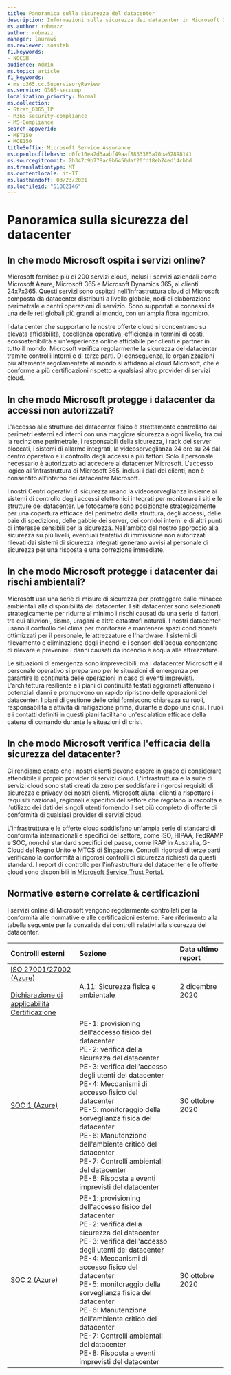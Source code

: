 ```yaml
---
title: Panoramica sulla sicurezza del datacenter
description: Informazioni sulla sicurezza dei datacenter in Microsoft 365
ms.author: robmazz
author: robmazz
manager: laurawi
ms.reviewer: sosstah
f1.keywords:
- NOCSH
audience: Admin
ms.topic: article
f1_keywords:
- ms.o365.cc.SupervisoryReview
ms.service: O365-seccomp
localization_priority: Normal
ms.collection:
- Strat_O365_IP
- M365-security-compliance
- MS-Compliance
search.appverid:
- MET150
- MOE150
titleSuffix: Microsoft Service Assurance
ms.openlocfilehash: d0fc10ea2d3aabf49aaf8833385a70ba62898141
ms.sourcegitcommit: 2b347c9b778ac9b6450daf20fdf8eb74ed14cbbd
ms.translationtype: MT
ms.contentlocale: it-IT
ms.lasthandoff: 03/23/2021
ms.locfileid: "51002146"
---
```

# <a name="datacenter-security-overview"></a>Panoramica sulla sicurezza del datacenter

## <a name="how-does-microsoft-host-its-online-services"></a>In che modo Microsoft ospita i servizi online?

Microsoft fornisce più di 200 servizi cloud, inclusi i servizi aziendali come Microsoft Azure, Microsoft 365 e Microsoft Dynamics 365, ai clienti 24x7x365. Questi servizi sono ospitati nell'infrastruttura cloud di Microsoft composta da datacenter distribuiti a livello globale, nodi di elaborazione perimetrale e centri operazioni di servizio. Sono supportati e connessi da una delle reti globali più grandi al mondo, con un'ampia fibra ingombro.

I data center che supportano le nostre offerte cloud si concentrano su elevata affidabilità, eccellenza operativa, efficienza in termini di costi, ecosostenibilità e un'esperienza online affidabile per clienti e partner in tutto il mondo. Microsoft verifica regolarmente la sicurezza del datacenter tramite controlli interni e di terze parti. Di conseguenza, le organizzazioni più altamente regolamentate al mondo si affidano al cloud Microsoft, che è conforme a più certificazioni rispetto a qualsiasi altro provider di servizi cloud.

## <a name="how-does-microsoft-protect-its-datacenters-from-unauthorized-access"></a>In che modo Microsoft protegge i datacenter da accessi non autorizzati?

L'accesso alle strutture del datacenter fisico è strettamente controllato dai perimetri esterni ed interni con una maggiore sicurezza a ogni livello, tra cui la recinzione perimetrale, i responsabili della sicurezza, i rack dei server bloccati, i sistemi di allarme integrati, la videosorveglianza 24 ore su 24 dal centro operativo e il controllo degli accessi a più fattori. Solo il personale necessario è autorizzato ad accedere ai datacenter Microsoft. L'accesso logico all'infrastruttura di Microsoft 365, inclusi i dati dei clienti, non è consentito all'interno dei datacenter Microsoft.

I nostri Centri operativi di sicurezza usano la videosorveglianza insieme ai sistemi di controllo degli accessi elettronici integrati per monitorare i siti e le strutture dei datacenter. Le fotocamere sono posizionate strategicamente per una copertura efficace del perimetro della struttura, degli accessi, delle baie di spedizione, delle gabbie dei server, dei corridoi interni e di altri punti di interesse sensibili per la sicurezza. Nell'ambito del nostro approccio alla sicurezza su più livelli, eventuali tentativi di immissione non autorizzati rilevati dai sistemi di sicurezza integrati generano avvisi al personale di sicurezza per una risposta e una correzione immediate.

## <a name="how-does-microsoft-protect-its-datacenters-from-environmental-hazards"></a>In che modo Microsoft protegge i datacenter dai rischi ambientali?

Microsoft usa una serie di misure di sicurezza per proteggere dalle minacce ambientali alla disponibilità dei datacenter. I siti datacenter sono selezionati strategicamente per ridurre al minimo i rischi causati da una serie di fattori, tra cui alluvioni, sisma, uragani e altre catastrofi naturali. I nostri datacenter usano il controllo del clima per monitorare e mantenere spazi condizionati ottimizzati per il personale, le attrezzature e l'hardware. I sistemi di rilevamento e eliminazione degli incendi e i sensori dell'acqua consentono di rilevare e prevenire i danni causati da incendio e acqua alle attrezzature.

Le situazioni di emergenza sono imprevedibili, ma i datacenter Microsoft e il personale operativo si preparano per le situazioni di emergenza per garantire la continuità delle operazioni in caso di eventi imprevisti. L'architettura resiliente e i piani di continuità testati aggiornati attenuano i potenziali danni e promuovono un rapido ripristino delle operazioni del datacenter. I piani di gestione delle crisi forniscono chiarezza su ruoli, responsabilità e attività di mitigazione prima, durante e dopo una crisi. I ruoli e i contatti definiti in questi piani facilitano un'escalation efficace della catena di comando durante le situazioni di crisi.

## <a name="how-does-microsoft-verify-the-effectiveness-of-datacenter-security"></a>In che modo Microsoft verifica l'efficacia della sicurezza del datacenter?

Ci rendiamo conto che i nostri clienti devono essere in grado di considerare attendibile il proprio provider di servizi cloud. L'infrastruttura e la suite di servizi cloud sono stati creati da zero per soddisfare i rigorosi requisiti di sicurezza e privacy dei nostri clienti. Microsoft aiuta i clienti a rispettare i requisiti nazionali, regionali e specifici del settore che regolano la raccolta e l'utilizzo dei dati dei singoli utenti fornendo il set più completo di offerte di conformità di qualsiasi provider di servizi cloud.

L'infrastruttura e le offerte cloud soddisfano un'ampia serie di standard di conformità internazionali e specifici del settore, come ISO, HIPAA, FedRAMP e SOC, nonché standard specifici del paese, come IRAP in Australia, G-Cloud del Regno Unito e MTCS di Singapore. Controlli rigorosi di terze parti verificano la conformità ai rigorosi controlli di sicurezza richiesti da questi standard. I report di controllo per l'infrastruttura del datacenter e le offerte cloud sono disponibili in [Microsoft Service Trust Portal.](https://servicetrust.microsoft.com/)

## <a name="related-external-regulations--certifications"></a>Normative esterne correlate & certificazioni

I servizi online di Microsoft vengono regolarmente controllati per la conformità alle normative e alle certificazioni esterne. Fare riferimento alla tabella seguente per la convalida dei controlli relativi alla sicurezza del datacenter.

| **Controlli esterni** | **Sezione** | **Data ultimo report** |
|:--------------------|:------------|:-----------------------|  
| [ISO 27001/27002 (Azure)](https://servicetrust.microsoft.com/ViewPage/MSComplianceGuideV3?command=Download&downloadType=Document&downloadId=e9116047-f327-430c-a83f-166b7e561ad6&tab=7027ead0-3d6b-11e9-b9e1-290b1eb4cdeb&docTab=7027ead0-3d6b-11e9-b9e1-290b1eb4cdeb_ISO_Reports) <br><br> [Dichiarazione di applicabilità](https://servicetrust.microsoft.com/ViewPage/MSComplianceGuideV3?command=Download&downloadType=Document&downloadId=00af6c3e-7f3e-4e0d-8b0e-79f45ef2cef1&tab=7027ead0-3d6b-11e9-b9e1-290b1eb4cdeb&docTab=7027ead0-3d6b-11e9-b9e1-290b1eb4cdeb_ISO_Reports) <br> [Certificazione](https://servicetrust.microsoft.com/ViewPage/MSComplianceGuideV3?command=Download&downloadType=Document&downloadId=d7af5304-3a31-40e6-9abb-e26352305d41&tab=7027ead0-3d6b-11e9-b9e1-290b1eb4cdeb&docTab=7027ead0-3d6b-11e9-b9e1-290b1eb4cdeb_ISO_Reports) | A.11: Sicurezza fisica e ambientale | 2 dicembre 2020 |
| [SOC 1 (Azure)](https://servicetrust.microsoft.com/ViewPage/MSComplianceGuideV3?command=Download&downloadType=Document&downloadId=66043614-5628-4e26-83be-057eb3bb026c&tab=7027ead0-3d6b-11e9-b9e1-290b1eb4cdeb&docTab=7027ead0-3d6b-11e9-b9e1-290b1eb4cdeb_SOC_%2F_SSAE_16_Reports) | PE-1: provisioning dell'accesso fisico del datacenter <br> PE-2: verifica della sicurezza del datacenter <br> PE-3: verifica dell'accesso degli utenti del datacenter <br> PE-4: Meccanismi di accesso fisico del datacenter <br> PE-5: monitoraggio della sorveglianza fisica del datacenter <br> PE-6: Manutenzione dell'ambiente critico del datacenter <br> PE-7: Controlli ambientali del datacenter <br> PE-8: Risposta a eventi imprevisti del datacenter | 30 ottobre 2020 |
| [SOC 2 (Azure)](https://servicetrust.microsoft.com/ViewPage/MSComplianceGuideV3?command=Download&downloadType=Document&downloadId=ce5bfbea-3514-40ae-a8a6-3617106a0b56&tab=7027ead0-3d6b-11e9-b9e1-290b1eb4cdeb&docTab=7027ead0-3d6b-11e9-b9e1-290b1eb4cdeb_SOC_%2F_SSAE_16_Reports) | PE-1: provisioning dell'accesso fisico del datacenter <br> PE-2: verifica della sicurezza del datacenter <br> PE-3: verifica dell'accesso degli utenti del datacenter <br> PE-4: Meccanismi di accesso fisico del datacenter <br> PE-5: monitoraggio della sorveglianza fisica del datacenter <br> PE-6: Manutenzione dell'ambiente critico del datacenter <br> PE-7: Controlli ambientali del datacenter <br> PE-8: Risposta a eventi imprevisti del datacenter | 30 ottobre 2020 |
